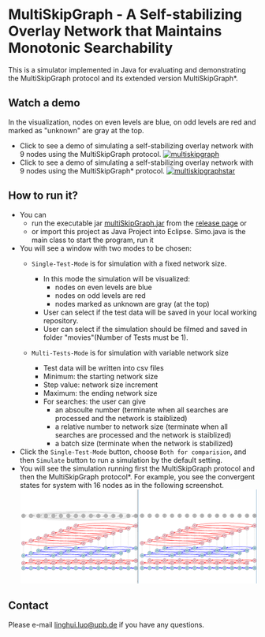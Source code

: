 # MultiSkipGraph - A Self-stabilizing Overlay Network that Maintains Monotonic Searchability

This is a simulator implemented in Java for evaluating and demonstrating the MultiSkipGraph protocol and its extended version MultiSkipGraph*.

## Watch a demo
In the visualization, nodes on even levels are blue, on odd levels are red and marked as "unknown" are gray at the top. 
- Click to see a demo of simulating a self-stabilizing overlay network with 9 nodes using the MultiSkipGraph protocol.
[![multiskipgraph](https://img.youtube.com/vi/S8yd7fApSfk/0.jpg)](http://www.youtube.com/watch?v=S8yd7fApSfk)
- Click to see a demo of simulating a self-stabilizing overlay network with 9 nodes using the MultiSkipGraph* protocol.
[![multiskipgraphstar](https://img.youtube.com/vi/keOdsxxjWwU/0.jpg)](http://www.youtube.com/watch?v=keOdsxxjWwU)
## How to run it?
-  You can 
    - run the executable jar [multiSkipGraph.jar](https://github.com/linghui2016/MultiSkipGraph/releases/download/IPDPS/multiSkipGraph.jar) from the [release page](https://github.com/linghui2016/MultiSkipGraph/releases) or 
    - or import this project as Java Project into Eclipse. Simo.java is the main class to start the program, run it 
- You will see a window with two modes to be chosen:
  - ``Single-Test-Mode`` is for simulation with a fixed network size. 
    - In this mode the simulation will be visualized: 
      - nodes on even levels are blue 
      - nodes on odd levels are red 
      - nodes marked as unknown are gray (at the top)
    - User can select if the test data will be saved 
            in your local working repository.
    - User can select if the simulation should be filmed and
      saved in folder "movies"(Number of Tests must be 1). 

  - ``Multi-Tests-Mode`` is for simulation with variable network size
    - Test data will be written into csv files
    - Minimum: the starting network size
    - Step value: network size increment
    - Maximum: the ending network size
    - For searches: the user can give
      - an absoulte number (terminate when all searches are processed and the network is staiblized)
      - a relative number to network size (terminate when all searches are processed and the network is staiblized)
      - a batch size (terminate when the network is stabilized)
 - Click the ``Single-Test-Mode`` button, choose ``Both for comparision``, and then ``Simulate`` button to run a simulation by the default setting. 
 - You will see the simulation running first the MultiSkipGraph protocol and then the MultiSkipGraph protocol*.
 For example, you see the convergent states for system with 16 nodes as in the following screenshot. 
 ![](https://github.com/linghui2016/MultiSkipGraph/blob/master/movies/comparision.PNG)
## Contact
Please e-mail linghui.luo@upb.de if you have any questions.  

